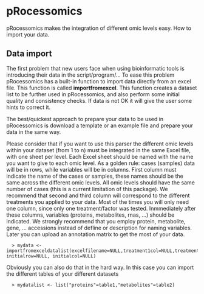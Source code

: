 # pRocessomics
pRocessomics makes the integration of different omic levels easy. How to import your data.

## Data import
The first problem that new users face when using bioinformatic tools is introducing their data in the script/program/... To ease this problem pRocessomics has a built-in function to import data directly from an excel file. This function is called **importfromexcel**. This function creates a dataset list to be further used in pRocessomics, and also perform some initial quality and consistency checks. If data is not OK it will give the user some hints to correct it.

The best/quickest approach to prepare your data to be used in pRocessomics is download a template or an example file and prepare your data in the same way. 

Please consider that if you want to use this parser the different omic levels within your dataset (from 1 to n) must be integrated in the same Excel file, with one sheet per level. Each Excel sheet should be named with the name you want to give to each omic level. 
As a golden rule: cases (samples) data will be in rows, while variables will be in columns. First column must indicate the name of the cases or samples, these names should be the same across the different omic levels. All omic levels should have the same number of cases (this is a current limitation of this package). We recommend that second and third column will correspond to the different treatments you applied to your data. Most of the times you will only need one column, since only one treatment/factor was tested. Inmmediately after these columns, variables (proteins, metabolites, rnas, ...) should be indicated. We strongly recommend that you employ protein, metabolite, gene, ... accessions instead of defline or description for naming variables. Later you can upload an annotation matrix to get the most of your data.



```
  > mydata <- importfromexceldatalist(excelfilename=NULL,treatment1col=NULL,treatment2col=NULL, initialrow=NULL, initialcol=NULL)
```

Obviously you can also do that in the hard way. In this case you can import the different tables of your different datasets
```
  > mydatalist <- list("proteins"=table1,"metabolites"=table2)
```
